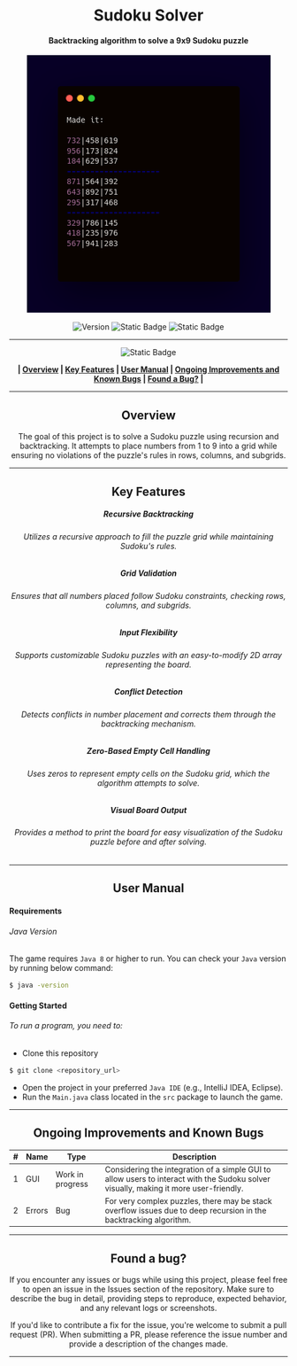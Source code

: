 <div align="center">

# Sudoku Solver
#### Backtracking algorithm to solve a 9x9 Sudoku puzzle


![Preview](/Images/sudoku.png)

![Version](https://img.shields.io/badge/version-1.0-blue?style=for-the-badge&labelColor=black) ![Static Badge](https://img.shields.io/badge/8-blue?style=for-the-badge&label=JAVA&labelColor=black ) ![Static Badge](https://img.shields.io/badge/windows%20%7C%20macOs%20%7C%20linux-blue?style=for-the-badge&label=platform&labelColor=black)










------------


![Static Badge](https://img.shields.io/badge/Table%20%20%20%20%20%20%20%20%20%20%20of%20%20%20%20%20%20%20%20%20%20Contents-blue?style=for-the-badge&logoColor=darkviolet)

**| [Overview](#overview) | [Key Features](#key-features) | [User Manual](#user-manual) | [Ongoing Improvements and Known Bugs](#ongoing-improvements-and-known-bugs) | [Found a Bug?](#found-a-bug) |**





------------



## Overview
The goal of this project is to solve a Sudoku puzzle using recursion and backtracking. It attempts to place numbers from 1 to 9 into a grid while ensuring no violations of the puzzle's rules in rows, columns, and subgrids.


------------



## Key Features
##### Recursive Backtracking
###### Utilizes a recursive approach to fill the puzzle grid while maintaining Sudoku's rules.
##### Grid Validation
###### Ensures that all numbers placed follow Sudoku constraints, checking rows, columns, and subgrids.
##### Input Flexibility
###### Supports customizable Sudoku puzzles with an easy-to-modify 2D array representing the board.
##### Conflict Detection
###### Detects conflicts in number placement and corrects them through the backtracking mechanism.
##### Zero-Based Empty Cell Handling
###### Uses zeros to represent empty cells on the Sudoku grid, which the algorithm attempts to solve.
##### Visual Board Output
###### Provides a method to print the board for easy visualization of the Sudoku puzzle before and after solving.


------------



## User Manual
</div>

####  Requirements
###### Java Version
The game requires `Java 8` or higher to run. You can check your `Java` version by running below command:
```bash
$ java -version
```

#### Getting Started
###### To run a program, you need to:
- Clone this repository
 ```bash
$ git clone <repository_url>
```
- Open the project in your preferred `Java IDE` (e.g., IntelliJ IDEA, Eclipse).
- Run the `Main.java` class located in the `src` package to launch the game.


------------
<div align="center">


## Ongoing Improvements and Known Bugs

| # | Name   | Type             | Description                                                                                                                           |
|---|--------|------------------|---------------------------------------------------------------------------------------------------------------------------------------|
| 1 | GUI    | Work in progress | Considering the integration of a simple GUI to allow users to interact with the Sudoku solver visually, making it more user-friendly. |
| 2 | Errors | Bug              | For very complex puzzles, there may be stack overflow issues due to deep recursion in the backtracking algorithm.                     |






------------

## Found a bug?

If you encounter any issues or bugs while using this project, please feel free to open an issue in the Issues section of the repository. Make sure to describe the bug in detail, providing steps to reproduce, expected behavior, and any relevant logs or screenshots.

If you'd like to contribute a fix for the issue, you're welcome to submit a pull request (PR). When submitting a PR, please reference the issue number and provide a description of the changes made.


------------
</div>



